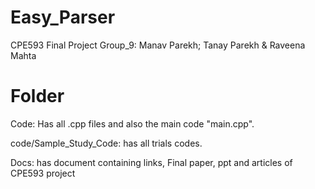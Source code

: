 # Easy_Parser
CPE593 Final Project 
Group_9: Manav Parekh; Tanay Parekh &amp; Raveena Mahta

# Folder
Code: Has all .cpp files and also the main code "main.cpp".

code/Sample_Study_Code: has all trials codes.

Docs: has document containing links, Final paper, ppt and articles of CPE593 project

